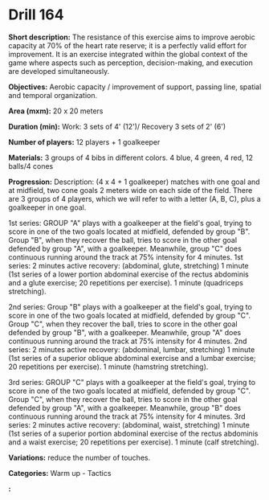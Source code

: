 # Drill 164

**Short description:**
The resistance of this exercise aims to improve aerobic capacity at 70% of the heart rate reserve; it is a perfectly valid effort for improvement. It is an exercise integrated within the global context of the game where aspects such as perception, decision-making, and execution are developed simultaneously.

**Objectives:**
Aerobic capacity / improvement of support, passing line, spatial and temporal organization.

**Area (mxm):**
20 x 20 meters

**Duration (min):**
Work: 3 sets of 4' (12')/ Recovery 3 sets of 2' (6')

**Number of players:**
12 players + 1 goalkeeper

**Materials:**
3 groups of 4 bibs in different colors. 4 blue, 4 green, 4 red, 12 balls/4 cones

**Progression:**
Description: (4 x 4 + 1 goalkeeper) matches with one goal and at midfield, two cone goals 2 meters wide on each side of the field. There are 3 groups of 4 players, which we will refer to with a letter (A, B, C), plus a goalkeeper in one goal.

1st series: GROUP "A" plays with a goalkeeper at the field's goal, trying to score in one of the two goals located at midfield, defended by group "B". Group "B", when they recover the ball, tries to score in the other goal defended by group "A", with a goalkeeper. Meanwhile, group "C" does continuous running around the track at 75% intensity for 4 minutes. 1st series: 2 minutes active recovery: (abdominal, glute, stretching) 1 minute (1st series of a lower portion abdominal exercise of the rectus abdominis and a glute exercise; 20 repetitions per exercise). 1 minute (quadriceps stretching).

2nd series: Group "B" plays with a goalkeeper at the field's goal, trying to score in one of the two goals located at midfield, defended by group "C". Group "C", when they recover the ball, tries to score in the other goal defended by group "B", with a goalkeeper. Meanwhile, group "A" does continuous running around the track at 75% intensity for 4 minutes. 2nd series: 2 minutes active recovery: (abdominal, lumbar, stretching) 1 minute (1st series of a superior oblique abdominal exercise and a lumbar exercise; 20 repetitions per exercise). 1 minute (hamstring stretching).

3rd series: GROUP "C" plays with a goalkeeper at the field's goal, trying to score in one of the two goals located at midfield, defended by group "C". Group "C", when they recover the ball, tries to score in the other goal defended by group "A", with a goalkeeper. Meanwhile, group "B" does continuous running around the track at 75% intensity for 4 minutes. 3rd series: 2 minutes active recovery: (abdominal, waist, stretching) 1 minute (1st series of a superior portion abdominal exercise of the rectus abdominis and a waist exercise; 20 repetitions per exercise). 1 minute (calf stretching).

**Variations:**
reduce the number of touches.

**Categories:**
Warm up - Tactics

**:**



